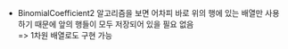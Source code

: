 * BinomialCoefficient2 알고리즘을 보면 어차피 바로 위의 행에 있는 배열만 사용하기 때문에 앞의 행들이 모두 저장되어 있을 필요 없음 <br>
=> 1차원 배열로도 구현 가능

